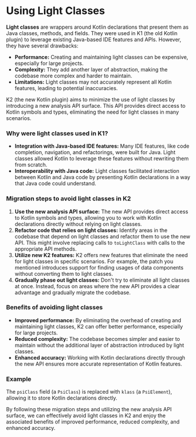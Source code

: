 # Using Light Classes

**Light classes** are wrappers around Kotlin declarations that present them as Java classes, methods, and fields. They
were used in K1 (the old Kotlin plugin) to leverage existing Java-based IDE features and APIs. However, they have
several drawbacks:

* **Performance:** Creating and maintaining light classes can be expensive, especially for large projects.
* **Complexity:**  They add another layer of abstraction, making the codebase more complex and harder to maintain.
* **Limitations:** Light classes may not accurately represent all Kotlin features, leading to potential inaccuracies.

K2 (the new Kotlin plugin) aims to minimize the use of light classes by introducing a new analysis API surface. This API
provides direct access to Kotlin symbols and types, eliminating the need for light classes in many scenarios.

### Why were light classes used in K1?

* **Integration with Java-based IDE features:** Many IDE features, like code completion, navigation, and refactorings,
  were built for Java. Light classes allowed Kotlin to leverage these features without rewriting them from scratch.
* **Interoperability with Java code:** Light classes facilitated interaction between Kotlin and Java code by presenting
  Kotlin declarations in a way that Java code could understand.

### Migration steps to avoid light classes in K2

1. **Use the new analysis API surface:** The new API provides direct access to Kotlin symbols and types, allowing you to
   work with Kotlin declarations directly without relying on light classes.
2. **Refactor code that relies on light classes:** Identify areas in the codebase that depend on light classes and
   refactor them to use the new API. This might involve replacing calls to `toLightClass` with calls to the appropriate
   API methods.
3. **Utilize new K2 features:** K2 offers new features that eliminate the need for light classes in specific scenarios.
   For example, the patch you mentioned introduces support for finding usages of data components without converting them
   to light classes.
4. **Gradually phase out light classes:** Don't try to eliminate all light classes at once. Instead, focus on areas
   where the new API provides a clear advantage and gradually migrate the codebase.

### Benefits of avoiding light classes

* **Improved performance:** By eliminating the overhead of creating and maintaining light classes, K2 can offer better
  performance, especially for large projects.
* **Reduced complexity:** The codebase becomes simpler and easier to maintain without the additional layer of
  abstraction introduced by light classes.
* **Enhanced accuracy:** Working with Kotlin declarations directly through the new API ensures more accurate
  representation of Kotlin features.

### Example

The `psiClass` field (a `PsiClass`) is replaced with `klass` (a `PsiElement`), allowing it to store Kotlin declarations
directly.

By following these migration steps and utilizing the new analysis API surface, we can effectively avoid light classes in
K2 and enjoy the associated benefits of improved performance, reduced complexity, and enhanced accuracy.